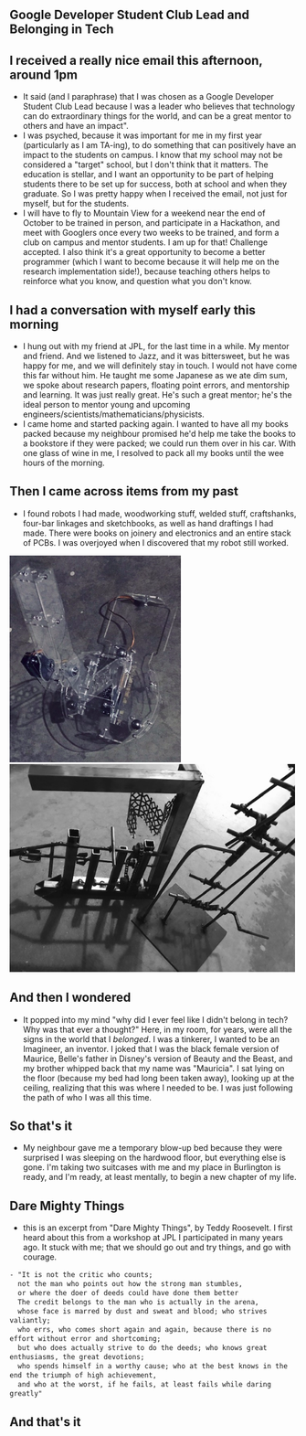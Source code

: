 ## Google Developer Student Club Lead and Belonging in Tech

## I received a really nice email this afternoon, around 1pm
- It said (and I paraphrase) that I was chosen as a Google Developer Student Club Lead 
  because I was a leader who believes that technology can do extraordinary things for the world,
  and can be a great mentor to others and have an impact". 
- I was psyched, because it was important for me in my first year (particularly as I am TA-ing), to do
  something that can positively have an impact to the students on campus. I know that my school may not 
  be considered a "target" school, but I don't think that it matters. The education is stellar, and I want
  an opportunity to be part of helping students there to be set up for success, both at school and when they
  graduate. So I was pretty happy when I received the email, not just for myself, but for the students.
- I will have to fly to Mountain View for a weekend near the end of October to be trained in person, and participate
  in a Hackathon, and meet with Googlers once every two weeks to be trained, and form a club on campus and mentor
  students. I am up for that! Challenge accepted. I also think it's a great opportunity to become a better programmer
  (which I want to become because it will help me on the research implementation side!), because teaching others helps
  to reinforce what you know, and question what you don't know.
  
## I had a conversation with myself early this morning
- I hung out with my friend at JPL, for the last time in a while. My mentor and friend. And we listened to Jazz, and
  it was bittersweet, but he was happy for me, and we will definitely stay in touch. I would not have come this far
  without him. He taught me some Japanese as we ate dim sum, we spoke about research papers, floating point errors,
  and mentorship and learning. It was just really great. He's such a great mentor; he's the ideal person to mentor 
  young and upcoming engineers/scientists/mathematicians/physicists. 
- I came home and started packing again. I wanted to have all my books packed because my neighbour promised he'd help
  me take the books to a bookstore if they were packed; we could run them over in his car. With one glass of wine in me,
  I resolved to pack all my books until the wee hours of the morning.
  
## Then I came across items from my past
- I found robots I had made, woodworking stuff, welded stuff, craftshanks, four-bar linkages and sketchbooks, as well as 
  hand draftings I had made. There were books on joinery and electronics and an entire stack of PCBs. I was overjoyed when
  I discovered that my robot still worked. 
  
<img src="/images/GSoc_/robots.png" width="300">

<img src="/images/GSoc_/imagineer.png" width="500">

## And then I wondered
- It popped into my mind "why did I ever feel like I didn't belong in tech? Why was that ever a thought?" Here, in my room,
  for years, were all the signs in the world that I *belonged*. I was a tinkerer, I wanted to be an Imagineer, an inventor.
  I joked that I was the black female version of Maurice, Belle's father in Disney's version of Beauty and the Beast,
  and my brother whipped back that my name was "Mauricia". I sat lying on the floor (because my bed had long been taken
  away), looking up at the ceiling, realizing that this was where I needed to be. I was just following the path of who
  I was all this time.
  
## So that's it
- My neighbour gave me a temporary blow-up bed because they were surprised I was sleeping on the hardwood floor,
  but everything else is gone. I'm taking two suitcases with me and my place in Burlington is ready, and I'm ready,
  at least mentally, to begin a new chapter of my life.
  
## Dare Mighty Things
- this is an excerpt from "Dare Mighty Things", by Teddy Roosevelt. 
  I first heard about this from a workshop at JPL I participated in many years ago.
  It stuck with me; that we should go out and try things, and go with courage. 
  
```
- "It is not the critic who counts; 
  not the man who points out how the strong man stumbles, 
  or where the doer of deeds could have done them better
  The credit belongs to the man who is actually in the arena,
  whose face is marred by dust and sweat and blood; who strives valiantly; 
  who errs, who comes short again and again, because there is no effort without error and shortcoming;
  but who does actually strive to do the deeds; who knows great enthusiasms, the great devotions;
  who spends himself in a worthy cause; who at the best knows in the end the triumph of high achievement,
  and who at the worst, if he fails, at least fails while daring greatly"
```

## And that's it
